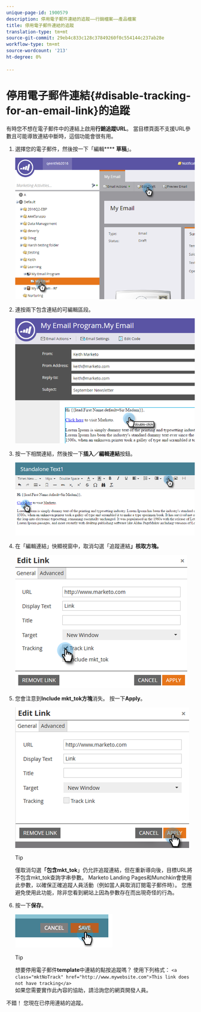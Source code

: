 ```yaml
---
unique-page-id: 1900579
description: 停用電子郵件連結的追蹤——行銷檔案——產品檔案
title: 停用電子郵件連結的追蹤
translation-type: tm+mt
source-git-commit: 29eb4c833c128c37849260f0c554144c237ab28e
workflow-type: tm+mt
source-wordcount: '213'
ht-degree: 0%

---
```



# 停用電子郵件連結{#disable-tracking-for-an-email-link}的追蹤

有時您不想在電子郵件中的連結上啟用&#x200B;**行銷追蹤URL**。 當目標頁面不支援URL參數且可能導致連結中斷時，這個功能會很有用。

1. 選擇您的電子郵件，然後按一下「編輯&#x200B;**** **草稿**」。

   ![](assets/one-7.png)

1. 連按兩下包含連結的可編輯區段。

   ![](assets/two-6.png)

1. 按一下相關連結，然後按一下&#x200B;**插入／編輯連結**&#x200B;按鈕。

   ![](assets/three-6.png)

1. 在「編輯連結」快顯視窗中，取消勾選「追蹤連結&#x200B;**」核取方塊。**

   ![](assets/four-4.png)

1. 您會注意到&#x200B;**Include mkt_tok方塊**&#x200B;消失。 按一下&#x200B;**Apply**。

   ![](assets/five-3.png)

   >[!TIP]
   >
   >僅取消勾選&#x200B;**「包含mkt_tok**」仍允許追蹤連結，但在重新導向後，目標URL將不包含mkt_tok查詢字串參數。 Marketo Landing Pages和Munchkin會使用此參數，以確保正確追蹤人員活動（例如當人員取消訂閱電子郵件時）。 您應避免使用此功能，除非您看到網站上因為參數存在而出現奇怪的行為。

1. 按一下&#x200B;**保存**。

   ![](assets/image2014-9-17-22-3a25-3a20.png)

   >[!TIP]
   >
   >想要停用電子郵件&#x200B;**template**中連結的點按追蹤嗎？ 使用下列格式：
   >`<a class="mktNoTrack" href="http://www.mywebsite.com">This link does not have tracking</a>`\
   >如果您需要實作此內容的協助，請洽詢您的網頁開發人員。

不錯！ 您現在已停用連結的追蹤。
